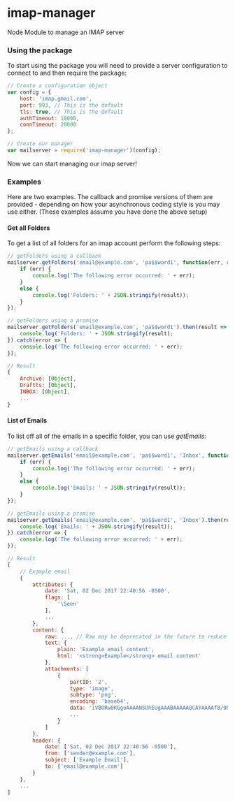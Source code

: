 # imap-manager
Node Module to manage an IMAP server

### Using the package
To start using the package you will need to provide a server configuration to connect to and then require the package:

```js
// Create a configuration object
var config = {
    host: 'imap.gmail.com',
    port: 993, // This is the default
    tls: true, // This is the default
    authTimeout: 10000,
    connTimeout: 20000
};

// Create our manager
var mailserver = require('imap-manager')(config);
```

Now we can start managing our imap server!

### Examples
Here are two examples. The callback and promise versions of them are provided - depending on how your asynchronous coding style is you may use either.
(These examples assume you have done the above setup)

#### Get all Folders
To get a list of all folders for an imap account perform the following steps:

```js
// getFolders using a callback
mailserver.getFolders('email@example.com', 'pa$$word1', function(err, result) {
    if (err) {
        console.log('The following error occurred: ' + err);
    }
    else {
        console.log('Folders: ' + JSON.stringify(result));
    }
});

// getFolders using a promise
mailserver.getFolders('email@example.com', 'pa$$word1').then(result => {
    console.log('Folders: ' + JSON.stringify(result);
}).catch(error => {
    console.log('The following error occurred: ' + err);
});

// Result
{
    Archive: [Object],
    Draftts: [Object],
    INBOX: [Object],
    ...
}
```

#### List of Emails
To list off all of the emails in a specific folder, you can use *getEmails*:

```js
// getEmails using a callback
mailserver.getEmails('email@example.com', 'pa$$word1', 'Inbox', function(err, result) {
    if (err) {
        console.log('The following error occurred: ' + err);
    }
    else {
        console.log('Emails: ' + JSON.stringify(result));
    }
});

// getEmails using a promise
mailserver.getEmails('email@example.com', 'pa$$word1', 'Inbox').then(result => {
    console.log('Emails: ' + JSON.stringify(result));
}).catch(error => {
    console.log('The following error occurred: ' + err);
});

// Result
[
    // Example email
    {
        attributes: {
            date: 'Sat, 02 Dec 2017 22:40:56 -0500',
            flags: [
                '\Seen'
            ],
            ...
        },
        content: {
            raw: ..., // Raw may be deprecated in the future to reduce network usage
            text: {
                plain: 'Example email content',
                html: '<strong>Example</strong> email content'
            },
            attachments: [
                {
                    partID: '2',
                    type: 'image',
                    subtype: 'png',
                    encoding: 'base64',
                    data: 'iVBORw0KGgoAAAANSUhEUgAAABAAAAAQCAYAAAAf8/9hAAAAAXNSR0IArs4c6QAAAARnQU1BAACx%0Ajwv8YQUAAAAJcEhZcwAADsQAAA7EAZUrDhsAAAHKSURBVDhPpZO/axNhHIefa/ODXLxe2rRNYmLP%0AHFYoZFAQdHQRB0tdXDo6WBeLqODgJtKlIoUO/RNcVIogig7qIIolQYSKBNO0RIXYltJG0ySXH69v%0AvDM1tIKYB15uuOf7ed/P8Z4iJHRAl/P8bzoO2LPCs0cPSS285dSZMVY+pUm/T1JpKIyfn2AkkXAs%0Am10BqVSS21cu4PH5CPVqbFQUtjY3OTDQw7e6n7sP5h3TZleFm5MTnDxxhENxA78epPijgCW3UPfJ%0AgMwiy0sZx7RpC5ibucPxhEmwN0C90aBP7WLbqiKqFRY+ZKh1e5ieuuXYNm0VTh8dZiAUQvOrJNMr%0AhPt0wgFZ43sRq1bD5fLy6vUbvhQqeL2eXzOtE2SzWfJr6xRKFp/zq3KtcXAwQL+u4nZ1E9Q13qWX%0AMOLx1nCTVoBpmoyeG8cql/BJ4dhhg4+5VbL5DdxutxQFsaDG6NhZZ8KmrcLLF8+ZvTGJR5PfoN6g%0AKo/9dX0LRVEoli0U6Sxmlm35N82AP7l+7aoI9/jEyFBExAb7hRmLCHN/SER0VeRyOcfaYc+L1OTp%0Ak8fM379HubTNkGFw8dJlotGo83aHvwb8Kx3/Cx0GwE9hjclg65ielwAAAABJRU5ErkJggg==',
                    ...
                }
            ]
        },
        header: {
            date: ['Sat, 02 Dec 2017 22:40:56 -0500'],
            from: ['sender@example.com'],
            subject: ['Example Email'],
            to: ['email@example.com']
        }
    },
    ...
]
```
